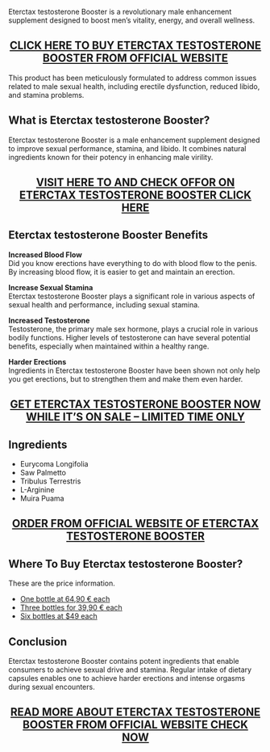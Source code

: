 <p>Eterctax testosterone Booster is a revolutionary male enhancement supplement designed to boost men&rsquo;s vitality, energy, and overall wellness.</p>
<h2 style="text-align: center;"><a href="https://sale365day.com/order-erectax-booster">CLICK HERE TO BUY ETERCTAX TESTOSTERONE BOOSTER FROM OFFICIAL WEBSITE</a></h2>
<p style="text-align: left;">This product has been meticulously formulated to address common issues related to male sexual health, including erectile dysfunction, reduced libido, and stamina problems.</p>
<h2 style="text-align: left;">What is Eterctax testosterone Booster?</h2>
<p style="text-align: left;">Eterctax testosterone Booster is a male enhancement supplement designed to improve sexual performance, stamina, and libido. It combines natural ingredients known for their potency in enhancing male virility.</p>
<h2 style="text-align: center;"><a href="https://sale365day.com/order-erectax-booster">VISIT HERE TO AND CHECK OFFOR ON ETERCTAX TESTOSTERONE BOOSTER CLICK HERE</a></h2>
<h2 style="text-align: left;">Eterctax testosterone Booster Benefits</h2>
<p style="text-align: left;"><strong>Increased Blood Flow</strong><br />Did you know erections have everything to do with blood flow to the penis. By increasing blood flow, it is easier to get and maintain an erection.</p>
<p style="text-align: left;"><strong>Increase Sexual Stamina</strong><br />Eterctax testosterone Booster plays a significant role in various aspects of sexual health and performance, including sexual stamina.</p>
<p style="text-align: left;"><strong>Increased Testosterone</strong><br />Testosterone, the primary male sex hormone, plays a crucial role in various bodily functions. Higher levels of testosterone can have several potential benefits, especially when maintained within a healthy range.</p>
<p style="text-align: left;"><strong>Harder Erections</strong><br />Ingredients in Eterctax testosterone Booster have been shown not only help you get erections, but to strengthen them and make them even harder.</p>
<h2 style="text-align: center;"><a href="https://sale365day.com/order-erectax-booster">GET ETERCTAX TESTOSTERONE BOOSTER NOW WHILE IT&rsquo;S ON SALE &ndash; LIMITED TIME ONLY</a></h2>
<h2 style="text-align: left;">Ingredients</h2>
<ul style="text-align: left;">
<li style="text-align: left;">Eurycoma Longifolia</li>
<li style="text-align: left;">Saw Palmetto</li>
<li style="text-align: left;">Tribulus Terrestris</li>
<li style="text-align: left;">L-Arginine</li>
<li style="text-align: left;">Muira Puama</li>
</ul>
<h2 style="text-align: center;"><a href="https://sale365day.com/order-erectax-booster">ORDER FROM OFFICIAL WEBSITE OF ETERCTAX TESTOSTERONE BOOSTER</a></h2>
<h2 style="text-align: left;">Where To Buy Eterctax testosterone Booster?</h2>
<p style="text-align: left;">These are the price information.</p>
<ul style="text-align: left;">
<li><a href="https://sale365day.com/order-erectax-booster">One bottle at 64,90 &euro; each</a></li>
<li><a href="https://sale365day.com/order-erectax-booster">Three bottles for 39,90 &euro; each</a></li>
<li><a href="https://sale365day.com/order-erectax-booster">Six bottles at $49 each</a></li>
</ul>
<h2 style="text-align: left;">Conclusion</h2>
<p style="text-align: left;">Eterctax testosterone Booster contains potent ingredients that enable consumers to achieve sexual drive and stamina. Regular intake of dietary capsules enables one to achieve harder erections and intense orgasms during sexual encounters.</p>
<h2 style="text-align: center;"><a href="https://sale365day.com/order-erectax-booster">READ MORE ABOUT ETERCTAX TESTOSTERONE BOOSTER FROM OFFICIAL WEBSITE CHECK NOW</a></h2>
